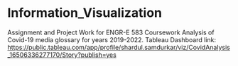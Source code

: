 # Information_Visualization
Assignment and Project Work for ENGR-E 583 Coursework
Analysis of Covid-19 media glossary for years 2019-2022.
Tableau Dashboard link:
https://public.tableau.com/app/profile/shardul.samdurkar/viz/CovidAnalysis_16506336277170/Story?publish=yes

